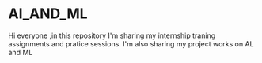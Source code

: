 # AI_AND_ML
Hi everyone ,in this repository I'm sharing my internship traning assignments and pratice sessions.
I'm also sharing my project works on AL and ML
